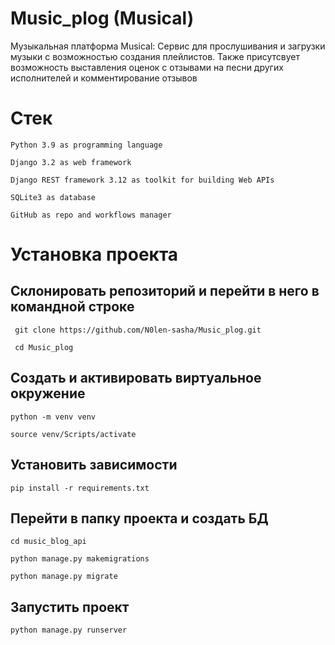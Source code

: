 # Music_plog (Musical)
Музыкальная платформа Musical: Cервис для прослушивания и загрузки музыки с возможностью создания плейлистов.
Также присутсвует возможность выставления оценок с отзывами на песни других исполнителей и комментирование отзывов

# Стек
```
Python 3.9 as programming language
```
```
Django 3.2 as web framework
```
```
Django REST framework 3.12 as toolkit for building Web APIs
```
```
SQLite3 as database
```
```
GitHub as repo and workflows manager
```
# Установка проекта

## Склонировать репозиторий и перейти в него в командной строке
```
 git clone https://github.com/N0len-sasha/Music_plog.git
```
```
 cd Music_plog
```
## Создать и активировать виртуальное окружение
```
python -m venv venv
```
```
source venv/Scripts/activate
```
## Установить зависимости
```
pip install -r requirements.txt
```
## Перейти в папку проекта и создать БД
```
cd music_blog_api
```
```
python manage.py makemigrations
```
```
python manage.py migrate
```
## Запустить проект
```
python manage.py runserver
```
